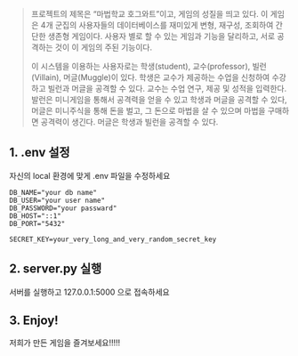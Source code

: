 >프로젝트의 제목은 “마법학교 호그와트”이고, 게임의 성질을 띄고 있다.
>이 게임은 4개 군집의 사용자들의 데이터베이스를 재미있게 변형, 재구성, 조회하여 간단한 생존형 게임이다.
>사용자 별로 할 수 있는 게임과 기능을 달리하고, 서로 공격하는 것이 이 게임의 주된 기능이다.
>
>이 시스템을 이용하는 사용자로는 학생(student), 교수(professor), 빌런(Villain), 머글(Muggle)이 있다.
>학생은 교수가 제공하는 수업을 신청하여 수강하고 빌런과 머글을 공격할 수 있다. 
>교수는 수업 연구, 제공 및 성적을 입력한다. 
>발런은 미니게임을 통해서 공격력을 얻을 수 있고 학생과 머글을 공격할 수 있다, 
>머글은 미니주식을 통해 돈을 벌고, 그 돈으로 마법을 살 수 있으며 마법을 구매하면 공격력이 생긴다. 머글은 학생과 빌런을 공격할 수 있다.

## 1. .env 설정
자신의 local 환경에 맞게 .env 파일을 수정하세요
```dotenv
DB_NAME="your db name"
DB_USER="your user name"
DB_PASSWORD="your passward"
DB_HOST="::1"
DB_PORT="5432"

SECRET_KEY=your_very_long_and_very_random_secret_key
```

## 2. server.py 실행
서버를 실행하고 127.0.0.1:5000 으로 접속하세요

## 3. Enjoy!
저희가 만든 게임을 즐겨보세요!!!!!
